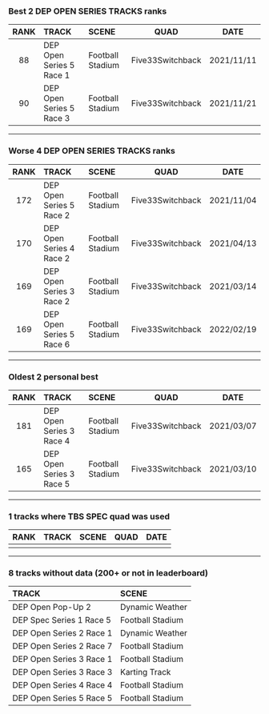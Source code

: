 ### Best 2 DEP OPEN SERIES TRACKS ranks
|RANK|TRACK|SCENE|QUAD|DATE|
|:---:|:---|:---|:---:|:---:|
|88|DEP Open Series 5 Race 1|Football Stadium|Five33Switchback|2021/11/11|
|90|DEP Open Series 5 Race 3|Football Stadium|Five33Switchback|2021/11/21|
---
### Worse 4 DEP OPEN SERIES TRACKS ranks
|RANK|TRACK|SCENE|QUAD|DATE|
|:---:|:---|:---|:---:|:---:|
|172|DEP Open Series 5 Race 2|Football Stadium|Five33Switchback|2021/11/04|
|170|DEP Open Series 4 Race 2|Football Stadium|Five33Switchback|2021/04/13|
|169|DEP Open Series 3 Race 2|Football Stadium|Five33Switchback|2021/03/14|
|169|DEP Open Series 5 Race 6|Football Stadium|Five33Switchback|2022/02/19|
---
### Oldest 2 personal best
|RANK|TRACK|SCENE|QUAD|DATE|
|:---:|:---|:---|:---:|:---:|
|181|DEP Open Series 3 Race 4|Football Stadium|Five33Switchback|2021/03/07|
|165|DEP Open Series 3 Race 5|Football Stadium|Five33Switchback|2021/03/10|
---
### 1 tracks where TBS SPEC quad was used
|RANK|TRACK|SCENE|QUAD|DATE|
|:---:|:---|:---|:---:|:---:|
||||||
---
### 8 tracks without data (200+ or not in leaderboard)
|TRACK|SCENE|
|:---|:---|
|DEP Open Pop-Up 2|Dynamic Weather|
|DEP Spec Series 1 Race 5|Football Stadium|
|DEP Open Series 2 Race 1|Dynamic Weather|
|DEP Open Series 2 Race 7|Football Stadium|
|DEP Open Series 3 Race 1|Football Stadium|
|DEP Open Series 3 Race 3|Karting Track|
|DEP Open Series 4 Race 4|Football Stadium|
|DEP Open Series 5 Race 5|Football Stadium|

